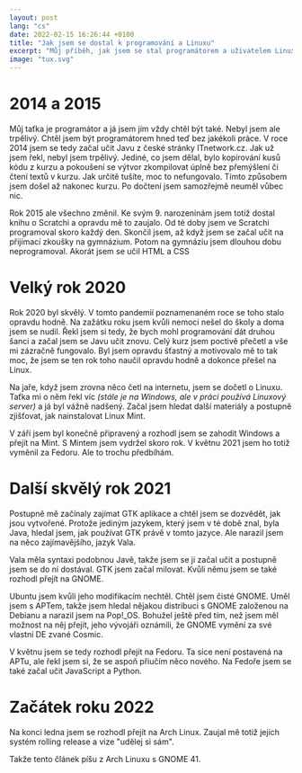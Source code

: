 ```yaml
---
layout: post
lang: "cs"
date: 2022-02-15 16:26:44 +0100
title: "Jak jsem se dostal k programování a Linuxu"
excerpt: "Můj příběh, jak jsem se stal programátorem a uživatelem Linuxu."
image: "tux.svg"
---
```


# 2014 a 2015

Můj taťka je programátor a já jsem jím vždy chtěl být také. Nebyl jsem ale
trpělivý. Chtěl jsem být programátorem hned teď bez jakékoli práce. V roce 2014
jsem se tedy začal učit Javu z české stránky ITnetwork.cz. Jak už jsem řekl,
nebyl jsem trpělivý. Jediné, co jsem dělal, bylo kopírování kusů kódu z kurzu
a pokoušení se výtvor zkompilovat úplně bez přemýšlení či čtení textů v kurzu.
Jak určitě tušíte, moc to nefungovalo. Tímto způsobem jsem došel až nakonec
kurzu. Po dočtení jsem samozřejmě neuměl vůbec nic.

Rok 2015 ale všechno změnil. Ke svým 9. narozeninám jsem totiž dostal knihu o
Scratchi a opravdu mě to zaujalo. Od té doby jsem ve Scratchi programoval skoro
každý den. Skončil jsem, až když jsem se začal učit na přijímací zkoušky na
gymnázium. Potom na gymnáziu jsem dlouhou dobu neprogramoval. Akorát jsem se
učil HTML a CSS

# Velký rok 2020

Rok 2020 byl skvělý. V tomto pandemií poznamenaném roce se toho stalo opravdu
hodně. Na zažátku roku jsem kvůli nemoci nešel do školy a doma jsem se nudil.
Řekl jsem si tedy, že bych mohl programování dát druhou šanci a začal jsem se
Javu učit znovu. Celý kurz jsem poctivě přečetl a vše mi zázračně fungovalo.
Byl jsem opravdu šťastný a motivovalo mě to tak moc, že jsem se ten rok toho
naučil opravdu hodně a dokonce přešel na Linux.

Na jaře, když jsem zrovna něco četl na internetu, jsem se dočetl o Linuxu.
Taťka mi o něm řekl víc *(stále je na Windows, ale v práci používá Linuxový
server)* a já byl vážně nadšený. Začal jsem hledat další materiály a postupně
zjišťovat, jak nainstalovat Linux Mint.

V září jsem byl konečně připravený a rozhodl jsem se zahodit Windows a přejít
na Mint. S Mintem jsem vydržel skoro rok. V květnu 2021 jsem ho totiž vyměnil
za Fedoru. Ale to trochu předbíhám.

# Další skvělý rok 2021

Postupně mě začínaly zajímat GTK aplikace a chtěl jsem se dozvědět, jak jsou
vytvořené. Protože jediným jazykem, který jsem v té době znal, byla Java,
hledal jsem, jak používat GTK právě v tomto jazyce. Ale narazil jsem na něco
zajímavějšího, jazyk Vala.

Vala měla syntaxi podobnou Javě, takže jsem se ji začal učit a postupně jsem se
do ní dostával. GTK jsem začal milovat. Kvůli němu jsem se také rozhodl přejít
na GNOME.

Ubuntu jsem kvůli jeho modifikacím nechtěl. Chtěl jsem čisté GNOME. Uměl jsem s
APTem, takže jsem hledal nějakou distribuci s GNOME založenou na Debianu a
narazil jsem na Pop!_OS. Bohužel ještě před tím, než jsem měl možnost na něj
přejít, jeho vývojáři oznámili, že GNOME vymění za své vlastní DE zvané Cosmic.

V květnu jsem se tedy rozhodl přejít na Fedoru. Ta sice není postavená na APTu,
ale řekl jsem si, že se aspoň přiučím něco nového. Na Fedoře jsem se také začal
učit JavaScript a Python.

# Začátek roku 2022

Na konci ledna jsem se rozhodl přejít na Arch Linux. Zaujal mě totiž jejich
systém rolling release a vize "udělej si sám".

Takže tento článek píšu z Arch Linuxu s GNOME 41.
